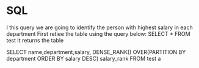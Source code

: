 # SQL
I this query we are going to identify the person with highest salary in each department
First retiee the table using the query below:
SELECT * FROM test
It returns the table

SELECT name,department,salary, 
DENSE_RANK() OVER(PARTITION BY department ORDER BY salary DESC) salary_rank
FROM test
a


